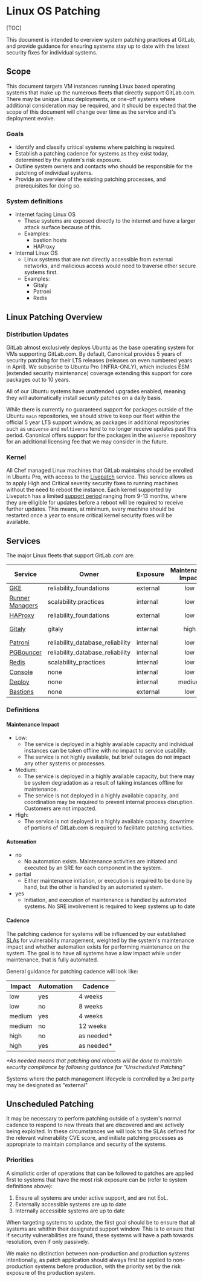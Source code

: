 # Linux OS Patching

[TOC]

This document is intended to overview system patching practices at GitLab, and provide guidance for ensuring systems stay up to date with the latest security fixes for individual systems.

## Scope

This document targets VM instances running Linux based operating systems that make up the numerous fleets that directly support GitLab.com. There may be unique Linux deployments, or one-off systems where additional consideration may be required, and it should be expected that the scope of this document will change over time as the service and it's deployment evolve.

### Goals

- Identify and classify critical systems where patching is required.
- Establish a patching cadence for systems as they exist today, determined by the system's risk exposure.
- Outline system owners and contacts who should be responsible for the patching of individual systems.
- Provide an overview of the existing patching processes, and prerequisites for doing so.

### System definitions

- Internet facing Linux OS
  - These systems are exposed directly to the internet and have a larger attack surface because of this.
  - Examples:
    - bastion hosts
    - HAProxy
- Internal Linux OS
  - Linux systems that are not directly accessible from external networks, and malicious access would need to traverse other secure systems first.
  - Examples:
    - Gitaly
    - Patroni
    - Redis

## Linux Patching Overview

### Distribution Updates

GitLab almost exclusively deploys Ubuntu as the base operating system for VMs supporting GitLab.com. By default, Canonical provides 5 years of security patching for their LTS releases (releases on even numbered years in April). We subscribe to Ubuntu Pro (INFRA-ONLY), which includes ESM (extended security maintenance) coverage extending this support for core packages out to 10 years.

All of our Ubuntu systems have unattended upgrades enabled, meaning they will automatically install *security* patches on a daily basis.

While there is currently no guaranteed support for packages outside of the Ubuntu `main` repositories, we should strive to keep our fleet within the official 5 year LTS support window, as packages in additional repositories such as `universe` and `multiverse` tend to no longer receive updates past this period. Canonical offers support for the packages in the `universe` repository for an additional licensing fee that we may consider in the future.

### Kernel

All Chef managed Linux machines that GitLab maintains should be enrolled in Ubuntu Pro, with access to the [Livepatch](https://ubuntu.com/security/livepatch) service. This service allows us to apply High and Critical severity security fixes to running machines without the need to reboot the instance. Each kernel supported by Livepatch has a limited [support period](https://ubuntu.com/security/livepatch/docs/livepatch/reference/kernels) ranging from 9-13 months, where they are elligible for updates before a reboot will be required to receive further updates. This means, at minimum, every machine should be restarted once a year to ensure critical kernel security fixes will be available.

## Services

The major Linux fleets that support GitLab.com are:

| Service | Owner | Exposure | Maintenance Impact | Automation | Cadence (weeks) |
| ------- | ----- | -------- | :----------------: | :--------: | --------------- |
| [GKE](systems/gke.md)     | reliability_foundations | external | low | partial | external |
| [Runner Managers](systems/runner-managers.md) | scalability:practices | internal | low | no | 8 |
| [HAProxy](systems/haproxy.md) | reliability_foundations | external | low | no | 8 |
| [Gitaly](systems/gitaly.md) | gitaly | internal | high | no | as needed |
| [Patroni](systems/patroni.md) | reliability_database_reliability | internal | low | no | 8 |
| [PGBouncer](systems/pgbouncer.md) | reliability_database_reliability | internal | low | no | 8 |
| [Redis](systems/redis.md) | scalability_practices | internal | low | no | 8 |
| [Console](systems/console.md) | none | internal | low | no | 8 |
| [Deploy](systems/deploy.md) | none | internal | medium | no | 12 |
| [Bastions](systems/bastions.md) | none | external | low | no | 8 |

### Definitions

#### Maintenance Impact

- Low:
  - The service is deployed in a highly available capacity and individual instances can be taken offline with no impact to service usability.
  - The service is not highly available, but brief outages do not impact any other systems or processes.
- Medium:
  - The service is deployed in a highly available capacity, but there may be system degradation as a result of taking instances offline for maintenance.
  - The service is not deployed in a highly available capacity, and coordination may be required to prevent internal process disruption. Customers are not impacted.
- High:
  - The service is not deployed in a highly available capacity, downtime of portions of GitLab.com is required to facilitate patching activities.

#### Automation

- no
  - No automation exists. Maintenance activities are initiated and executed by an SRE for each component in the system.
- partial
  - Either maintenance initiation, or execution is required to be done by hand, but the other is handled by an automated system.
- yes
  - Initiation, and execution of maintenance is handled by automated systems. No SRE involvement is required to keep systems up to date

#### Cadence

The patching cadence for systems will be influenced by our established [SLAs](https://handbook.gitlab.com/handbook/security/product-security/vulnerability-management/sla/) for vulnerability management, weighted by the system's maintenance impact and whether automation exists for performing maintenance on the system. The goal is to have all systems have a low impact while under maintenance, that is fully automated.

General guidance for patching cadence will look like:

| Impact | Automation | Cadence |
| ------ | ---------- | ------- |
| low    | yes        | 4 weeks |
| low    | no         | 8 weeks |
| medium | yes        | 4 weeks |
| medium | no         | 12 weeks |
| high   | no         | as needed* |
| high   | yes        | as needed* |

_*As needed means that patching and reboots will be done to maintain security compliance by following guidance for "Unscheduled Patching"_

Systems where the patch management lifecycle is controlled by a 3rd party may be designated as "external"

## Unscheduled Patching

It may be necessary to perform patching outside of a system's normal cadence to respond to new threats that are discovered and are actively being exploited. In these circumstances we will look to the SLAs defined for the relevant vulnerability CVE score, and initiate patching processes as appropriate to maintain compliance and security of the systems.

### Priorities

A simplistic order of operations that can be followed to patches are applied first to systems that have the most risk exposure can be (refer to system definitions above):

1. Ensure all systems are under active support, and are not EoL.
1. Externally accessible systems are up to date
1. Internally accessible systems are up to date

When targeting systems to update, the first goal should be to ensure that all systems are whithin their designated support window. This is to ensure that if security vulnerabilities are found, these systems will have a path towards resolution, even if only passively.

We make no distinction between non-production and production systems intentionally, as patch application should always first be applied to non-production systems before production, with the priority set by the risk exposure of the production system.
